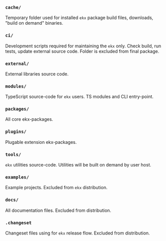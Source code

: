 ### `cache/`
Temporary folder used for installed `ekx` package build files, downloads, "build on demand" binaries.

### `ci/`
Development scripts required for maintaining the `ekx` only. Check build, run tests, update external source code. Folder is excluded from final package.

### `external/`
External libraries source code.

### `modules/`
TypeScript source-code for `ekx` users. TS modules and CLI entry-point.

### `packages/`
All core ekx-packages.

### `plugins/`
Plugable extension ekx-packages.

### `tools/`
`ekx` utilities source-code. Utilities will be built on demand by user host.

### `examples/`
Example projects. Excluded from `ekx` distribution.

### `docs/`
All documentation files. Excluded from distribution.

### `.changeset`
Changeset files using for `ekx` release flow. Excluded from distribution.
